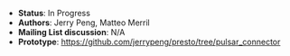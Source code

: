 * **Status**: In Progress
* **Authors**: Jerry Peng, Matteo Merril
* **Mailing List discussion**: 
N/A
* **Prototype**: https://github.com/jerrypeng/presto/tree/pulsar_connector
